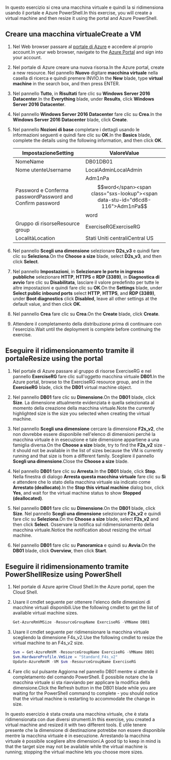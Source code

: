 <span data-ttu-id="d6cd8-101">In questo esercizio si crea una macchina virtuale e quindi la si ridimensiona usando il portale e Azure PowerShell.</span><span class="sxs-lookup"><span data-stu-id="d6cd8-101">In this exercise, you will create a virtual machine and then resize it using the portal and Azure PowerShell.</span></span>

## <a name="create-a-vm"></a><span data-ttu-id="d6cd8-102">Creare una macchina virtuale</span><span class="sxs-lookup"><span data-stu-id="d6cd8-102">Create a VM</span></span>

1. <span data-ttu-id="d6cd8-103">Nel Web browser passare al [portale di Azure](https://portal.azure.com?azure-portal=true) e accedere al proprio account.</span><span class="sxs-lookup"><span data-stu-id="d6cd8-103">In your web browser, navigate to the [Azure Portal](https://portal.azure.com?azure-portal=true) and sign into your account.</span></span>

1. <span data-ttu-id="d6cd8-104">Nel portale di Azure creare una nuova risorsa.</span><span class="sxs-lookup"><span data-stu-id="d6cd8-104">In the Azure portal, create a new resource.</span></span> <span data-ttu-id="d6cd8-105">Nel pannello **Nuovo** digitare **macchina virtuale** nella casella di ricerca e quindi premere INVIO.</span><span class="sxs-lookup"><span data-stu-id="d6cd8-105">In the **New** blade, type **virtual machine** in the search box, and then press ENTER.</span></span>

1. <span data-ttu-id="d6cd8-106">Nel pannello **Tutto**, in **Risultati** fare clic su **Windows Server 2016 Datacenter**.</span><span class="sxs-lookup"><span data-stu-id="d6cd8-106">In the **Everything** blade, under **Results**, click **Windows Server 2016 Datacenter**.</span></span>

1. <span data-ttu-id="d6cd8-107">Nel pannello **Windows Server 2016 Datacenter** fare clic su **Crea**.</span><span class="sxs-lookup"><span data-stu-id="d6cd8-107">In the **Windows Server 2016 Datacenter** blade, click **Create**.</span></span>

1. <span data-ttu-id="d6cd8-108">Nel pannello **Nozioni di base** completare i dettagli usando le informazioni seguenti e quindi fare clic su **OK**.</span><span class="sxs-lookup"><span data-stu-id="d6cd8-108">In the **Basics** blade, complete the details using the following information, and then click **OK**.</span></span>

    |<span data-ttu-id="d6cd8-109">Impostazione</span><span class="sxs-lookup"><span data-stu-id="d6cd8-109">Setting</span></span>|<span data-ttu-id="d6cd8-110">Valore</span><span class="sxs-lookup"><span data-stu-id="d6cd8-110">Value</span></span>|
    |---|---|
    |<span data-ttu-id="d6cd8-111">Nome</span><span class="sxs-lookup"><span data-stu-id="d6cd8-111">Name</span></span>|<span data-ttu-id="d6cd8-112">DB01</span><span class="sxs-lookup"><span data-stu-id="d6cd8-112">DB01</span></span>|
    |<span data-ttu-id="d6cd8-113">Nome utente</span><span class="sxs-lookup"><span data-stu-id="d6cd8-113">Username</span></span>|<span data-ttu-id="d6cd8-114">LocalAdmin</span><span class="sxs-lookup"><span data-stu-id="d6cd8-114">LocalAdmin</span></span>|
    |<span data-ttu-id="d6cd8-115">Password e Conferma password</span><span class="sxs-lookup"><span data-stu-id="d6cd8-115">Password and Confirm password</span></span>|<span data-ttu-id="d6cd8-116">Adm1nPa$$word</span><span class="sxs-lookup"><span data-stu-id="d6cd8-116">Adm1nPa$$word</span></span>|
    |<span data-ttu-id="d6cd8-117">Gruppo di risorse</span><span class="sxs-lookup"><span data-stu-id="d6cd8-117">Resource group</span></span>|<span data-ttu-id="d6cd8-118">ExerciseRG</span><span class="sxs-lookup"><span data-stu-id="d6cd8-118">ExerciseRG</span></span>|
    |<span data-ttu-id="d6cd8-119">Località</span><span class="sxs-lookup"><span data-stu-id="d6cd8-119">Location</span></span>|<span data-ttu-id="d6cd8-120">Stati Uniti centrali</span><span class="sxs-lookup"><span data-stu-id="d6cd8-120">Central US</span></span>|

1. <span data-ttu-id="d6cd8-121">Nel pannello **Scegli una dimensione** selezionare **D2s_v3** e quindi fare clic su **Seleziona**.</span><span class="sxs-lookup"><span data-stu-id="d6cd8-121">On the **Choose a size** blade, select **D2s_v3**, and then click **Select**.</span></span>

1. <span data-ttu-id="d6cd8-122">Nel pannello **Impostazioni**, in **Selezionare le porte in ingresso pubbliche** selezionare **HTTP**, **HTTPS** e **RDP (3389)**, in **Diagnostica di avvio** fare clic su **Disabilitata**, lasciare il valore predefinito per tutte le altre impostazioni e quindi fare clic su **OK**.</span><span class="sxs-lookup"><span data-stu-id="d6cd8-122">On the **Settings** blade, under **Select public inbound ports** select **HTTP**, **HTTPS**, and **RDP (3389)**, under **Boot diagnostics** click **Disabled**, leave all other settings at the default value, and then click **OK**.</span></span>

1. <span data-ttu-id="d6cd8-123">Nel pannello **Crea** fare clic su **Crea**.</span><span class="sxs-lookup"><span data-stu-id="d6cd8-123">On the **Create** blade, click **Create**.</span></span>

1. <span data-ttu-id="d6cd8-124">Attendere il completamento della distribuzione prima di continuare con l'esercizio.</span><span class="sxs-lookup"><span data-stu-id="d6cd8-124">Wait until the deployment is complete before continuing the exercise.</span></span>

## <a name="resize-using-the-portal"></a><span data-ttu-id="d6cd8-125">Eseguire il ridimensionamento tramite il portale</span><span class="sxs-lookup"><span data-stu-id="d6cd8-125">Resize using the portal</span></span>

1. <span data-ttu-id="d6cd8-126">Nel portale di Azure passare al gruppo di risorse ExerciseRG e nel pannello **ExerciseRG** fare clic sull'oggetto macchina virtuale **DB01**.</span><span class="sxs-lookup"><span data-stu-id="d6cd8-126">In the Azure portal, browse to the ExerciseRG resource group, and in the **ExerciseRG** blade, click the **DB01** virtual machine object.</span></span>

1. <span data-ttu-id="d6cd8-127">Nel pannello **DB01** fare clic su **Dimensione**.</span><span class="sxs-lookup"><span data-stu-id="d6cd8-127">On the **DB01** blade, click **Size**.</span></span> <span data-ttu-id="d6cd8-128">La dimensione attualmente evidenziata è quella selezionata al momento della creazione della macchina virtuale.</span><span class="sxs-lookup"><span data-stu-id="d6cd8-128">Note the currently highlighted size is the size you selected when creating the virtual machine.</span></span>

1. <span data-ttu-id="d6cd8-129">Nel pannello **Scegli una dimensione** cercare la dimensione **F2s_v2**, che non dovrebbe essere disponibile nell'elenco di dimensioni perché la macchina virtuale è in esecuzione e tale dimensione appartiene a una famiglia diversa.</span><span class="sxs-lookup"><span data-stu-id="d6cd8-129">On the **Choose a size** blade, try to find the **F2s_v2** size - it should not be available in the list of sizes because the VM is currently running and that size is from a different family.</span></span> <span data-ttu-id="d6cd8-130">Scegliere il pannello **Scegli una dimensione**.</span><span class="sxs-lookup"><span data-stu-id="d6cd8-130">Close the **Choose a size** blade.</span></span>

1. <span data-ttu-id="d6cd8-131">Nel pannello **DB01** fare clic su **Arresta**.</span><span class="sxs-lookup"><span data-stu-id="d6cd8-131">In the **DB01** blade, click **Stop**.</span></span> <span data-ttu-id="d6cd8-132">Nella finestra di dialogo **Arresta questa macchina virtuale** fare clic su **Sì** e attendere che lo stato della macchina virtuale sia indicato come **Arrestato (deallocato)**.</span><span class="sxs-lookup"><span data-stu-id="d6cd8-132">In the **Stop this virtual machine** dialog box, click **Yes**, and wait for the virtual machine status to show **Stopped (deallocated)**.</span></span>

1. <span data-ttu-id="d6cd8-133">Nel pannello **DB01** fare clic su **Dimensione**.</span><span class="sxs-lookup"><span data-stu-id="d6cd8-133">On the **DB01** blade, click **Size**.</span></span> <span data-ttu-id="d6cd8-134">Nel pannello **Scegli una dimensione** selezionare **F2s_v2** e quindi fare clic su **Seleziona**.</span><span class="sxs-lookup"><span data-stu-id="d6cd8-134">On the **Choose a size** blade, select **F2s_v2** and then click **Select**.</span></span> <span data-ttu-id="d6cd8-135">Osservare la notifica sul ridimensionamento della macchina virtuale.</span><span class="sxs-lookup"><span data-stu-id="d6cd8-135">Notice the notification about resizing the virtual machine.</span></span>

1. <span data-ttu-id="d6cd8-136">Nel pannello **DB01** fare clic su **Panoramica** e quindi su **Avvia**.</span><span class="sxs-lookup"><span data-stu-id="d6cd8-136">On the **DB01** blade, click **Overview**, then click **Start**.</span></span>

## <a name="resize-using-powershell"></a><span data-ttu-id="d6cd8-137">Eseguire il ridimensionamento tramite PowerShell</span><span class="sxs-lookup"><span data-stu-id="d6cd8-137">Resize using PowerShell</span></span>

1. <span data-ttu-id="d6cd8-138">Nel portale di Azure aprire Cloud Shell.</span><span class="sxs-lookup"><span data-stu-id="d6cd8-138">In the Azure portal, open the Cloud Shell.</span></span>

1. <span data-ttu-id="d6cd8-139">Usare il cmdlet seguente per ottenere l'elenco delle dimensioni di macchine virtuali disponibili.</span><span class="sxs-lookup"><span data-stu-id="d6cd8-139">Use the following cmdlet to get the list of available virtual machine sizes.</span></span>

    ```PowerShell
    Get-AzureRmVMSize -ResourceGroupName ExerciseRG -VMName DB01
    ```

1. <span data-ttu-id="d6cd8-140">Usare il cmdlet seguente per ridimensionare la macchina virtuale scegliendo la dimensione F4s_v2.</span><span class="sxs-lookup"><span data-stu-id="d6cd8-140">Use the following cmdlet to resize the virtual machine to an F4s_v2 size.</span></span>

    ```PowerShell
    $vm = Get-AzureRmVM -ResourceGroupName ExerciseRG -VMName DB01
    $vm.HardwareProfile.VmSize = "Standard_F4s_v2"
    Update-AzureRmVM -VM $vm -ResourceGroupName ExerciseRG
    ```

1. <span data-ttu-id="d6cd8-141">Fare clic sul pulsante Aggiorna nel pannello DB01 mentre si attende il completamento del comando PowerShell. È possibile notare che la macchina virtuale si sta riavviando per applicare la modifica della dimensione.</span><span class="sxs-lookup"><span data-stu-id="d6cd8-141">Click the Refresh button in the DB01 blade while you are waiting for the PowerShell command to complete - you should notice that the virtual machine is restarting to accommodate the change in size.</span></span>

<span data-ttu-id="d6cd8-142">In questo esercizio è stata creata una macchina virtuale, che è stata ridimensionata con due diversi strumenti.</span><span class="sxs-lookup"><span data-stu-id="d6cd8-142">In this exercise, you created a virtual machine and resized it with two different tools.</span></span> <span data-ttu-id="d6cd8-143">È utile tenere presente che la dimensione di destinazione potrebbe non essere disponibile mentre la macchina virtuale è in esecuzione. Arrestando la macchina virtuale è possibile scegliere altre dimensioni.</span><span class="sxs-lookup"><span data-stu-id="d6cd8-143">A good tip to keep in mind is that the target size may not be available while the virtual machine is running; stopping the virtual machine lets you choose more sizes.</span></span>